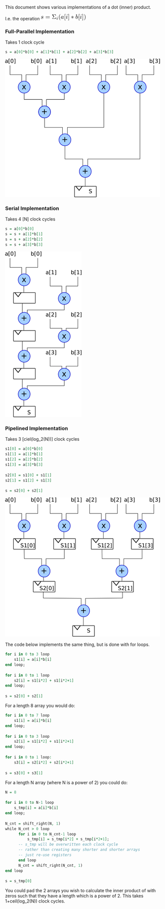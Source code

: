 This document shows various implementations of a dot (inner) product.

I.e. the operation ![maths](latexmaths.png)

### Full-Parallel Implementation

Takes 1 clock cycle

```vhdl
s = a[0]*b[0] + a[1]*b[1] + a[2]*b[2] + a[3]*b[3]
```

![Diagram of full-parallel implementation](DotProduct_FullParallel.png "Full-parallel implementation")


### Serial Implementation

Takes 4 [N] clock cycles

```vhdl
s = a[0]*b[0]
s = s + a[1]*b[1]
s = s + a[2]*b[2]
s = s + a[3]*b[3]
```

![Diagram of serial implementation](DotProduct_Serial.png "Serial implementation")

### Pipelined Implementation

Takes 3 [ciel(log_2(N))] clock cycles

```vhdl
s1[0] = a[0]*b[0]
s1[1] = a[1]*b[1]
s1[2] = a[2]*b[2]
s1[3] = a[3]*b[3]

s2[0] = s1[0] + s1[1]
s2[1] = s1[2] + s1[3]

s = s2[0] + s2[1]
```

![Diagram of Pipelined implementation](DotProduct_Pipelined.png "Pipelined implementation")

The code below implements the same thing, but is done with for loops.

```vhdl
for i in 0 to 3 loop
    s1[i] = a[i]*b[i]
end loop;

for i in 0 to 1 loop
    s2[i] = s1[i*2] + s1[i*2+1]
end loop;

s = s2[0] + s2[1]
```

For a length 8 array you would do:

```vhdl
for i in 0 to 7 loop
    s1[i] = a[i]*b[i]
end loop;

for i in 0 to 3 loop
    s2[i] = s1[i*2] + s1[i*2+1]
end loop;

for i in 0 to 1 loop:
    s3[i] = s2[i*2] + s2[i*2+1]

s = s3[0] + s3[1]
```

For a length N array (where N is a power of 2) you could do:

```vhdl
N = 8

for i in 0 to N-1 loop
    s_tmp[i] = a[i]*b[i]
end loop;

N_cnt = shift_right(N, 1)
while N_cnt > 0 loop
      for i in 0 to N_cnt-1 loop
      	  s_tmp[i] = s_tmp[i*2] + s_tmp[i*2+1];
	  -- s_tmp will be overwritten each clock cycle
	  -- rather than creating many shorter and shorter arrays
	  -- just re-use registers
      end loop
      N_cnt = shift_right(N_cnt, 1)
end loop

s = s_tmp[0]
```

You could pad the 2 arrays you wish to calculate the inner product of with zeros such that they have a length which is a power of 2. This takes 1+ceil(log_2(N)) clock cycles.
